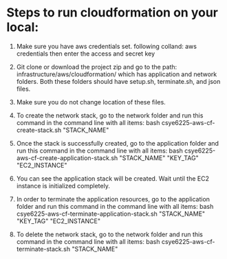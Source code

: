 # Steps to run cloudformation on your local:

1. Make sure you have aws credentials set. following colland: aws credentials
then enter the access and secret key

2. Git clone or download the project zip and go to the path: infrastructure/aws/cloudformation/ which has application and network folders. Both these folders should have setup.sh, terminate.sh, and json files.

3. Make sure you do not change location of these files. 

4. To create the network stack, go to the network folder and run this command in the command line  with all items: bash csye6225-aws-cf-create-stack.sh "STACK_NAME"

5. Once the stack is successfully created, go to the application folder and run this command in the command line  with all items: bash csye6225-aws-cf-create-application-stack.sh "STACK_NAME" "KEY_TAG" "EC2_INSTANCE"

6. You can see the application stack will be created. Wait until the EC2 instance is initialized completely.

7. In order to terminate the application resources, go to the application folder and run this command in the command line  with all items: bash csye6225-aws-cf-terminate-application-stack.sh "STACK_NAME" "KEY_TAG" "EC2_INSTANCE"

8. To delete the network stack, go to the network folder and run this command in the command line  with all items: bash csye6225-aws-cf-terminate-stack.sh "STACK_NAME"

